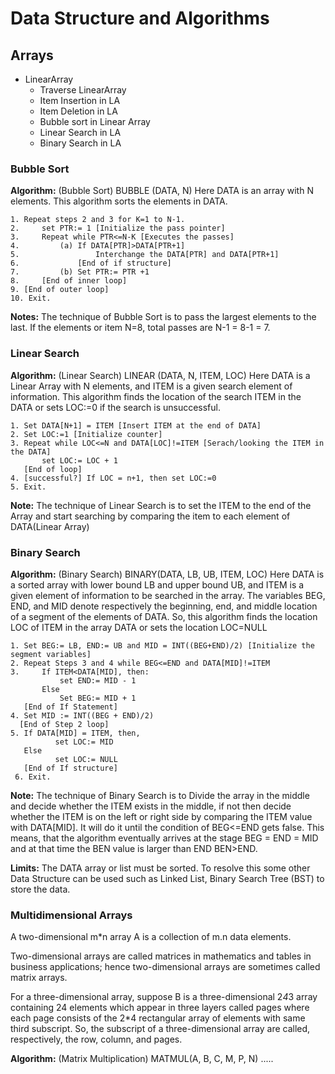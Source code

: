 # Data Structure and Algorithms

## Arrays
- LinearArray
    - Traverse LinearArray
    - Item Insertion in LA
    - Item Deletion in LA
    - Bubble sort in Linear Array
    - Linear Search in LA
    - Binary Search in LA
 
### Bubble Sort
**Algorithm:** (Bubble Sort) BUBBLE (DATA, N)
Here DATA is an array with N elements. This algorithm sorts the elements in DATA.

```
1. Repeat steps 2 and 3 for K=1 to N-1.
2.     set PTR:= 1 [Initialize the pass pointer]
3.     Repeat while PTR<=N-K [Executes the passes]
4.         (a) If DATA[PTR]>DATA[PTR+1]
5.                 Interchange the DATA[PTR] and DATA[PTR+1]
6.             [End of if structure]
7.         (b) Set PTR:= PTR +1
8.     [End of inner loop]
9. [End of outer loop]
10. Exit.
```

**Notes:** The technique of Bubble Sort is to pass the largest elements to the last.
If the elements or item N=8, total passes are N-1 = 8-1 = 7.

### Linear Search
**Algorithm:** (Linear Search) LINEAR (DATA, N, ITEM, LOC)
Here DATA is a Linear Array with N elements, and ITEM is a given search element of information. This algorithm finds the location of the search ITEM in the DATA or sets LOC:=0 if the search is unsuccessful.

```
1. Set DATA[N+1] = ITEM [Insert ITEM at the end of DATA]
2. Set LOC:=1 [Initialize counter]
3. Repeat while LOC<=N and DATA[LOC]!=ITEM [Serach/looking the ITEM in the DATA]
       set LOC:= LOC + 1
   [End of loop]
4. [successful?] If LOC = n+1, then set LOC:=0
5. Exit. 
```

**Note:** The technique of Linear Search is to set the ITEM to the end of the Array and start searching by comparing the item to each element of DATA(Linear Array) 

### Binary Search
**Algorithm:** (Binary Search) BINARY(DATA, LB, UB, ITEM, LOC)
Here DATA is a sorted array with lower bound LB and upper bound UB, and ITEM is a given element of information to be searched in the array. The variables BEG, END, and MID denote respectively the beginning, end, and middle location of a segment of the elements of DATA. So, this algorithm finds the location LOC of ITEM in the array DATA or sets the location LOC=NULL

```
1. Set BEG:= LB, END:= UB and MID = INT((BEG+END)/2) [Initialize the segment variables]
2. Repeat Steps 3 and 4 while BEG<=END and DATA[MID]!=ITEM
3.     If ITEM<DATA[MID], then:
           set END:= MID - 1
       Else
           Set BEG:= MID + 1
   [End of If Statement]
4. Set MID := INT((BEG + END)/2)
  [End of Step 2 loop]
5. If DATA[MID] = ITEM, then,
          set LOC:= MID
   Else
          set LOC:= NULL
   [End of If structure]
 6. Exit.
```

**Note:** The technique of Binary Search is to Divide the array in the middle and decide whether the ITEM exists in the middle, if not then decide whether the ITEM is on the left or right side by comparing the ITEM value with DATA[MID]. It will do it until the condition of BEG<=END gets false. This means, that the algorithm eventually arrives at the stage BEG = END = MID and at that time the BEN value is larger than END BEN>END.

**Limits:** The DATA array or list must be sorted. To resolve this some other Data Structure can be used such as Linked List, Binary Search Tree (BST) to store the data.

### Multidimensional Arrays
A two-dimensional m*n array A is a collection of m.n data elements.

Two-dimensional arrays are called matrices in mathematics and tables in business applications; hence two-dimensional arrays are sometimes called matrix arrays.

For a three-dimensional array, suppose B is a three-dimensional 2*4*3 array containing 24 elements which appear in three layers called pages where each page consists of the 2*4 rectangular array of elements with same third subscript. So, the subscript of a three-dimensional array are called, respectively, the row, column, and pages.

**Algorithm:** (Matrix Multiplication) MATMUL(A, B, C, M, P, N)
.....
